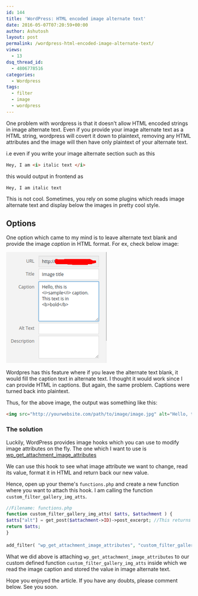 ```yaml
---
id: 144
title: 'WordPress: HTML encoded image alternate text'
date: 2016-05-07T07:20:59+00:00
author: Ashutosh
layout: post
permalink: /wordpress-html-encoded-image-alternate-text/
views:
  - 13
dsq_thread_id:
  - 4806778516
categories:
  - Wordpress
tags:
  - filter
  - image
  - wordpress
---
```

One problem with wordpress is that it doesn't allow HTML encoded strings in image alternate text. Even if you provide your image alternate text as a HTML string, wordpress will covert it down to plaintext, removing any HTML attributes and the image will then have only plaintext of your alternate text.

i.e even if you write your image alternate section such as this

```html
Hey, I am <i> italic text </i>
```

this would output in frontend as

```
Hey, I am italic text
```

This is not cool. Sometimes, you rely on some plugins which reads image alternate text and display below the images in pretty cool style. 

## Options

One option which came to my mind is to leave alternate text blank and provide the image *caption* in HTML format. For ex, check below image:

![Wp Caption](/assets/wordpess_caption.png)

Wordpres has this feature where if you leave the alternate text blank, it would fill the caption text in alternate text. I thought it would work since I can provide HTML in captions. But again, the same problem. Captions were turned back into plaintext.

Thus, for the above image, the output was something like this:

```html
<img src="http://yourwebsite.com/path/to/image/image.jpg" alt="Hello, this is sample caption. This text is in bold" />
```


### The solution

Luckily, WordPress provides image hooks which you can use to modify image attributes on the fly. The one which I want to use is [wp_get_attachment_image_attributes](https://developer.wordpress.org/reference/hooks/wp_get_attachment_image_attributes/)
   
We can use this hook to see what image attribute we want to change, read its value, format it in HTML and return back our new value. 

Hence, open up your theme's `functions.php` and create a new function where you want to attach this hook. I am calling the function `custom_filter_gallery_img_atts`.

```php
//Filename: functions.php
function custom_filter_gallery_img_atts( $atts, $attachment ) {
$atts["alt"] = get_post($attachment->ID)->post_excerpt; //This returns image caption (which is in HTML format)
return $atts;
}
  
add_filter( "wp_get_attachment_image_attributes", "custom_filter_gallery_img_atts", 10, 2 );
```

What we did above is attaching `wp_get_attachment_image_attributes` to our custom defined function `custom_filter_gallery_img_atts` inside which we read the image caption and stored the value in image alternate text. 

Hope you enjoyed the article. If you have any doubts, please comment below. See you soon. 